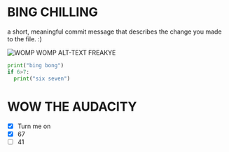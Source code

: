 # BING CHILLING

a short, meaningful commit message that describes the change you made to the file. :)

![WOMP WOMP ALT-TEXT FREAKYE](https://media.tenor.com/qo59jy2oZM8AAAAM/kanye-west-vultures.gif)

```python
print("bing bong")
if 6>7:
  print("six seven")
```

# WOW THE AUDACITY
- [X] Turn me on
- [X] 67
- [ ] 41 
